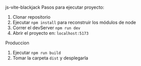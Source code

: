 js-vite-blackjack
Pasos para ejecutar proyecto:

1. Clonar repositorio
2. Ejecutar ```npm install``` para reconstruir los módulos de node
3. Correr el devServer ```npm run dev```
4. Abrir el proyecto en: ```localhost:5173```

Produccion
1. Ejecutar ```npm run build```
2. Tomar la carpeta ```dist``` y desplegarla